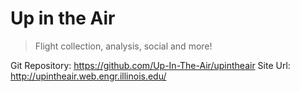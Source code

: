# Up in the Air

> Flight collection, analysis, social and more!

Git Repository: https://github.com/Up-In-The-Air/upintheair
Site Url: http://upintheair.web.engr.illinois.edu/

